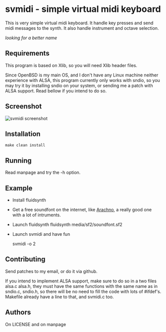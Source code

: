 svmidi - simple virtual midi keyboard
=====================================
This is very simple virtual midi keyboard. It handle key presses and send 
midi messages to the synth. It also handle instrument and octave selection.

*looking for a better name*

Requirements
------------
This program is based on Xlib, so you will need Xlib header files.

Since OpenBSD is my main OS, and I don't have any Linux machine neither
experience with ALSA, this program currently only works with sndio, so you
may try it by installing sndio on your system, or sending me a patch with 
ALSA support. Read bellow if you intend to do so.

Screenshot
----------
![svmidi screenshot](http://henriqueleng.github.io/media/svmidi.png)

Installation
------------

    make clean install

Running
-------

Read manpage and try the -h option.

Example
-------

- Install fluidsynth
- Get a free soundfont on the internet, like [Arachno](http://www.arachnosoft.com/main/download.php?id=soundfont), 
a really good one with a lot of intruments.
- Launch fluidsynth
    fluidsynth media/sf2/soundfont.sf2
- Launch svmidi and have fun

    svmidi -o 2

Contributing
------------
Send patches to my email, or do it via github.

If you intend to implement ALSA support, make sure to do so in a two files
alsa.c alsa.h, they must have the same functions with the same name 
as in sndio.c, sndio.h, so there will be no need to fill the code with lots 
of #ifdef's. Makefile already have a line to that, and svmidi.c too.

Authors
-------
On LICENSE and on manpage
